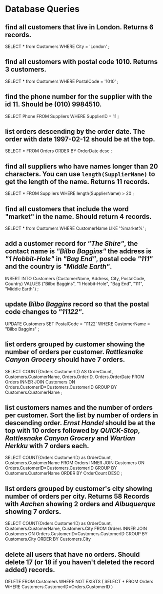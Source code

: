 # Database Queries

## find all customers that live in London. Returns 6 records.
SELECT * from Customers
WHERE City = 'London'
;


## find all customers with postal code 1010. Returns 3 customers.
SELECT * from Customers
WHERE PostalCode = '1010'
;

## find the phone number for the supplier with the id 11. Should be (010) 9984510.
SELECT Phone FROM Suppliers
WHERE SupplierID = 11
;

## list orders descending by the order date. The order with date 1997-02-12 should be at the top.
SELECT * FROM Orders
ORDER BY OrderDate desc
;

## find all suppliers who have names longer than 20 characters. You can use `length(SupplierName)` to get the length of the name. Returns 11 records.
SELECT * FROM Suppliers
WHERE length(SupplierName) > 20
;

## find all customers that include the word "market" in the name. Should return 4 records.
SELECT * from Customers
WHERE CustomerName LIKE '%market%'
;

## add a customer record for _"The Shire"_, the contact name is _"Bilbo Baggins"_ the address is _"1 Hobbit-Hole"_ in _"Bag End"_, postal code _"111"_ and the country is _"Middle Earth"_.
INSERT INTO Customers (CustomerName, Address, City, PostalCode, Country)
VALUES ("Bilbo Baggins", "1 Hobbit-Hole", "Bag End", "111", "Middle Earth")
;

## update _Bilbo Baggins_ record so that the postal code changes to _"11122"_.
UPDATE Customers
SET PostalCode = '11122'
WHERE CustomerName = "Bilbo Baggins"
;

## list orders grouped by customer showing the number of orders per customer. _Rattlesnake Canyon Grocery_ should have 7 orders.
SELECT COUNT(Orders.CustomerID) AS OrderCount, Customers.CustomerName, Orders.OrderID,  Orders.OrderDate
FROM Orders
INNER JOIN Customers ON Orders.CustomerID=Customers.CustomerID
GROUP BY Customers.CustomerName
;

## list customers names and the number of orders per customer. Sort the list by number of orders in descending order. _Ernst Handel_ should be at the top with 10 orders followed by _QUICK-Stop_, _Rattlesnake Canyon Grocery_ and _Wartian Herkku_ with 7 orders each.
SELECT COUNT(Orders.CustomerID) as OrderCount, Customers.CustomerName
FROM Orders
INNER JOIN Customers ON Orders.CustomerID=Customers.CustomerID
GROUP BY Customers.CustomerName
ORDER BY OrderCount DESC
;

## list orders grouped by customer's city showing number of orders per city. Returns 58 Records with _Aachen_ showing 2 orders and _Albuquerque_ showing 7 orders.
SELECT COUNT(Orders.CustomerID) as OrderCount, Customers.CustomerName, Customers.City
FROM Orders
INNER JOIN Customers ON Orders.CustomerID=Customers.CustomerID
GROUP BY Customers.City
ORDER BY Customers.City

## delete all users that have no orders. Should delete 17 (or 18 if you haven't deleted the record added) records.
DELETE FROM Customers
WHERE NOT EXISTS (
    SELECT *
    FROM Orders
    WHERE Customers.CustomerID=Orders.CustomerID
)